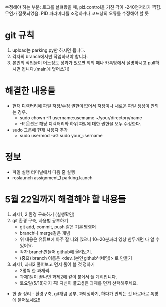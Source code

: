 수정해야 하는 부분:
로그를 살펴봤을 때, pid.control을 거친 각이 -240언저리가 찍힘. 무언가 잘못되었음. PID 파라미터를 조정하거나 코드상의 오류를 수정해야 할 듯

# git 규칙
1. upload는 parking.py만 하시면 됩니다.
2. 각자의 branch에서만 작업하셔야 합니다.
3. 본인의 작업물이 어느정도 성과가 있으면 회의 때나 카톡방에서 설명하시고 pull하시면 됩니다.(main에 덮어쓰기)

# 해결한 내용들
- 현재 디렉터리에 파일 저장/수정 권한이 없어서 저장이나 새로운 파일 생성이 안되는 경우.
    - sudo chown -R username:username ~/your/directory/name
    - -R 옵션은 해당 디렉터리와 하위 파일에 대한 권한을 모두 수정한다.
- sudo 그룹에 현재 사용자 추가
    - sudo usermod -aG sudo your_username


# 정보
- 파일 실행 터미널에서 다음 줄 실행
- roslaunch assignment_1 parking.launch

# 5월 22일까지 해결해야 할 내용들 
1. 과제1, 2 환경 구축하기 (실행확인) 
2. git 환경 구축, 사용법 공부하기 
    - git add, commit, push 같은 기본 명령어 
    - branch나 merge같은 개념 
    - 위 내용은 유튜브에 아주 잘 나와 있으니 10~20분짜리 영상 한두개면 다 알 수 있어요. 
    - 각자 branch만들어 github에 올려보기. 
    - (중요) branch 이름은  <dev_(본인 github닉네임)> 로 만들기 
3. 과제1, 과제2 풀어보고 먼저 풀어 볼 것 정하기 
    - 2명씩 한 과제씩. 
    - 과제1팀이 끝나면 과제2에 같이 붙어서 풀 계획입니다. 
    - 토요일(5/18)까지 꼭! 자신이 풀고싶은 과제를 먼저 선택해주세요. 

- 한 줄 정리 - 환경구축, git개념 공부, 과제정하기, 하다가 안되는 것 바로바로 톡방에 물어보세요!!
